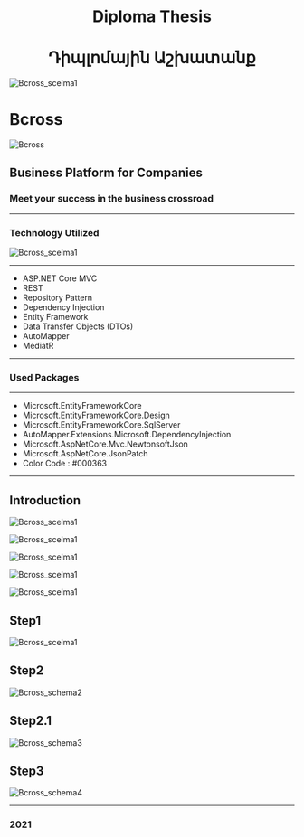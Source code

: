 
<h1 accesskey="A"
      align="center"
      dir="ltr"
      itemprop="heading"
      lang="en-US"
      tabindex="1"
      title="Example heading">
      Diploma Thesis 
     
  </h1>
<h1 accesskey="A"
      align="center"
      dir="ltr"
      itemprop="heading"
      lang="en-US"
      tabindex="1"
      title="Example heading">
 Դիպլոմային Աշխատանք     
  </h1>


![Bcross_scelma1](https://drive.google.com/uc?export=view&id=1ccxdKx6PJSbMI1nndyxXk7EjNGgJJq7g)



# Bcross 

![Bcross](https://dewey.tailorbrands.com/production/brand_version_mockup_image/319/3853376319_adea5418-0829-45a9-81c6-15a94b168cf7.png?cb=1601812145%27)


## Business Platform for Companies

### Meet your success in the business crossroad

__________
### Technology Utilized

![Bcross_scelma1](https://drive.google.com/uc?export=view&id=10bOmy9P4CrN5_6CA7FHJK2IwM9e6s2Zk)

__________
+ ASP.NET Core MVC
+ REST
+ Repository Pattern
+ Dependency Injection
+ Entity Framework
+ Data Transfer Objects (DTOs)
+ AutoMapper
+ MediatR
__________

### Used Packages
__________
+ Microsoft.EntityFrameworkCore
+ Microsoft.EntityFrameworkCore.Design
+ Microsoft.EntityFrameworkCore.SqlServer
+ AutoMapper.Extensions.Microsoft.DependencyInjection
+ Microsoft.AspNetCore.Mvc.NewtonsoftJson
+ Microsoft.AspNetCore.JsonPatch
+ Color Code : #000363

__________

## Introduction

![Bcross_scelma1](https://drive.google.com/uc?export=view&id=1oE8oqeMMnEEMuqNmndRp7x_6jYSm_7Q7)

![Bcross_scelma1](https://drive.google.com/uc?export=view&id=1o_ER1FFOU55nxmxiGy7ZBjUna4xf8OvZ)

![Bcross_scelma1](https://drive.google.com/uc?export=view&id=1bz0Hq5lpjfFatmbfpS6hQOv0rxAQcR4S)

![Bcross_scelma1](https://drive.google.com/uc?export=view&id=1XhWormn9v9pC1WghD9TEO-LgN9RW3d4l)

![Bcross_scelma1](https://drive.google.com/uc?export=view&id=1At9fq0-iTnPm8cDGEHFCmkD9LBV5dIFX)


## Step1
![Bcross_scelma1](https://drive.google.com/uc?export=view&id=1BKXpW4sCDGPokamE0hqLBXLpDFKatg6k)

## Step2
![Bcross_schema2](https://drive.google.com/uc?export=view&id=1tEP05t5R-No1RLlyP72y9GZKZl_xJffV)

## Step2.1
![Bcross_schema3](https://drive.google.com/uc?export=view&id=1iquzpF5SGOVOrdnuh8GDgqBH4Q5cFve_)

## Step3
![Bcross_schema4](https://drive.google.com/uc?export=view&id=1RYRNIdH4XrF7-u02PILXESF2BdYezoWq)

__________

### 2021 
